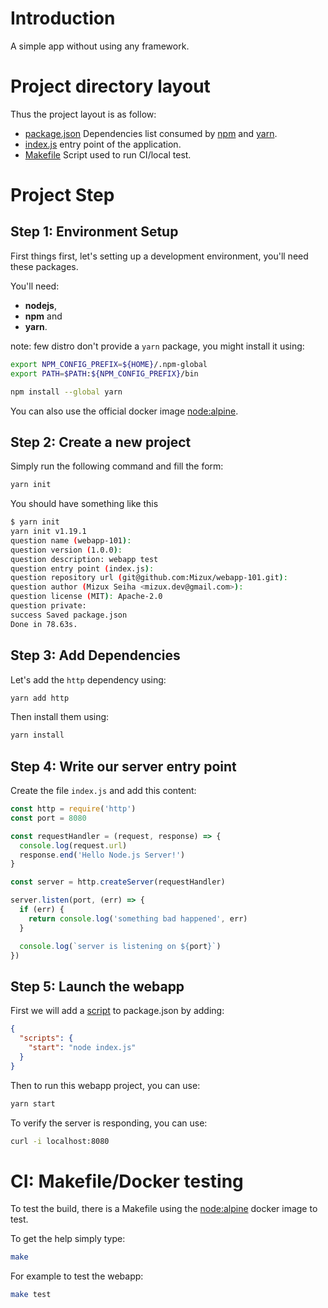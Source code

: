 # Introduction
A simple app without using any framework.

# Project directory layout
Thus the project layout is as follow:

* [package.json](package.json) Dependencies list consumed by [npm](https://www.npmjs.com/) and [yarn](https://yarnpkg.com/lang/en/).
* [index.js](index.js) entry point of the application.
* [Makefile](Makefile) Script used to run CI/local test.

# Project Step

## Step 1: Environment Setup
First things first, let's setting up a development environment, you'll need these packages.  

You'll need:
- **nodejs**,
- **npm** and
- **yarn**.

note: few distro don't provide a `yarn` package, you might install it using:
```sh
export NPM_CONFIG_PREFIX=${HOME}/.npm-global
export PATH=$PATH:${NPM_CONFIG_PREFIX}/bin

npm install --global yarn
```

You can also use the official docker image
[node:alpine](https://hub.docker.com/_/node/).  

## Step 2: Create a new project

Simply run the following command and fill the form:
```sh
yarn init
```

You should have something like this
```sh
$ yarn init
yarn init v1.19.1
question name (webapp-101): 
question version (1.0.0): 
question description: webapp test
question entry point (index.js): 
question repository url (git@github.com:Mizux/webapp-101.git): 
question author (Mizux Seiha <mizux.dev@gmail.com>): 
question license (MIT): Apache-2.0
question private: 
success Saved package.json
Done in 78.63s.
```

## Step 3: Add Dependencies
Let's add the `http` dependency using:
```sh
yarn add http
```

Then install them using:
```sh
yarn install
```

## Step 4: Write our server entry point
Create the file `index.js` and add this content:
```js
const http = require('http')
const port = 8080

const requestHandler = (request, response) => {
  console.log(request.url)
  response.end('Hello Node.js Server!')
}

const server = http.createServer(requestHandler)

server.listen(port, (err) => {
  if (err) {
    return console.log('something bad happened', err)
  }

  console.log(`server is listening on ${port}`)
})
```

## Step 5: Launch the webapp
First we will add a [script](https://yarnpkg.com/en/docs/package-json#toc-scripts)
to package.json by adding:
```json
{
  "scripts": {
    "start": "node index.js"
  }
}
```

Then to run this webapp project, you can use:
```sh
yarn start
```

To verify the server is responding, you can use:
```sh
curl -i localhost:8080
```

# CI: Makefile/Docker testing
To test the build, there is a Makefile using the [node:alpine](https://hub.docker.com/_/node/) docker image to test.

To get the help simply type:
```sh
make
```

For example to test the webapp:
```sh
make test
```
